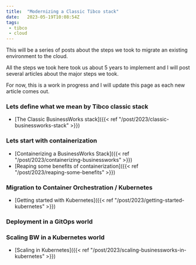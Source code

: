 ```yaml
---
title:  "Modernizing a Classic Tibco stack"
date:   2023-05-19T10:08:54Z
tags:
 - tibco
 - cloud
---
```


This will be a series of posts about the steps we took to migrate an existing environment to the cloud.

All the steps we took here took us about 5 years to implement and I will post several articles about the major steps we took.

For now, this is a work in progress and I will update this page as each new article comes out.

### Lets define what we mean by Tibco classic stack

* [The Classic BusinessWorks stack]({{< ref "/post/2023/classic-businessworks-stack" >}})

### Lets start with containerization

* [Containerizing a BusinessWorks Stack]({{< ref "/post/2023/containerizing-businessworks" >}})
* [Reaping some benefits of containerization]({{< ref "/post/2023/reaping-some-benefits" >}})

### Migration to Container Orchestration / Kubernetes

* [Getting started with Kubernetes]({{< ref "/post/2023/getting-started-kubernetes" >}})



### Deployment in a GitOps world

<!--Kustomizing in Kubernetes World-->
<!--Argo--> 

### Scaling BW in a Kubernetes world

* [Scaling in Kubernetes]({{< ref "/post/2023/scaling-businessworks-in-kubernetes" >}})
